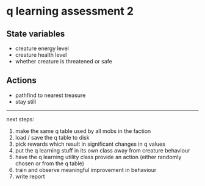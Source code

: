 # q learning assessment 2

## State variables

* creature energy level
* creature health level
* whether creature is threatened or safe

## Actions

* pathfind to nearest treasure 
* stay still

---

next steps:

1. make the same q table used by all mobs in the faction
2. load / save the q table to disk
3. pick rewards which result in significant changes in q values
4. put the q learning stuff in its own class away from creature behaviour
5. have the q learning utility class provide an action (either randomly chosen or from the  q table)
6. train and observe meaningful improvement in behaviour
7. write report 